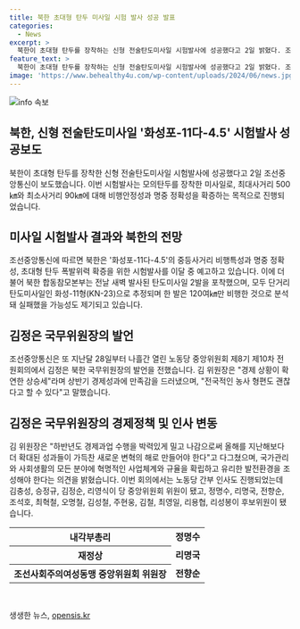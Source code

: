 ```yaml
---
title: 북한 초대형 탄두 미사일 시험 발사 성공 발표
categories:
  - News
excerpt: >
  북한이 초대형 탄두를 장착하는 신형 전술탄도미사일 시험발사에 성공했다고 2일 밝혔다. 조선중앙통신 보도에 따르면, 이번 시험발사는 4.5t급 초대형 탄두를 장착한 ‘화성포11다4.5’로 진행됐으며, 500㎞ 최대사거리와 90㎞ 최소사거리에 대한 비행안정성과 명중 정확성을 확증하기 위한 것이었다. 이 외에도 많은 사항이 보도됐으며, 이로 인해 논란과 관심이 증폭되고 있다.
feature_text: >
  북한이 초대형 탄두를 장착하는 신형 전술탄도미사일 시험발사에 성공했다고 2일 밝혔다. 조선중앙통신 보도에 따르면, 이번 시험발사는 4.5t급 초대형 탄두를 장착한 ‘화성포11다4.5’로 진행됐으며, 500㎞ 최대사거리와 90㎞ 최소사거리에 대한 비행안정성과 명중 정확성을 확증하기 위한 것이었다. 이 외에도 많은 사항이 보도됐으며, 이로 인해 논란과 관심이 증폭되고 있다.
image: 'https://www.behealthy4u.com/wp-content/uploads/2024/06/news.jpg'
---
```


<p><img src="https://www.behealthy4u.com/wp-content/uploads/2024/06/news.jpg" alt="info 속보" /></p>

<h2 data-ke-size="size26">북한, 신형 전술탄도미사일 '화성포-11다-4.5' 시험발사 성공보도</h2>

<p data-ke-size="size16">북한이 초대형 탄두를 장착한 신형 전술탄도미사일 시험발사에 성공했다고 2일 조선중앙통신이 보도했습니다. 이번 시험발사는 모의탄두를 장착한 미사일로, 최대사거리 500㎞와 최소사거리 90㎞에 대해 비행안정성과 명중 정확성을 확증하는 목적으로 진행되었습니다.</p>

<h2 data-ke-size="size26">미사일 시험발사 결과와 북한의 전망</h2>

<p data-ke-size="size16">조선중앙통신에 따르면 북한은 '화성포-11다-4.5'의 중등사거리 비행특성과 명중 정확성, 초대형 탄두 폭발위력 확증을 위한 시험발사를 이달 중 예고하고 있습니다. 이에 더불어 북한 합동참모본부는 전날 새벽 발사된 탄도미사일 2발을 포착했으며, 모두 단거리탄도미사일인 화성-11형(KN-23)으로 추정되며 한 발은 120여㎞만 비행한 것으로 분석돼 실패했을 가능성도 제기되고 있습니다.</p>

<h2 data-ke-size="size26">김정은 국무위원장의 발언</h2>

<p data-ke-size="size16">조선중앙통신은 또 지난달 28일부터 나흘간 열린 노동당 중앙위원회 제8기 제10차 전원회의에서 김정은 북한 국무위원장의 발언을 전했습니다. 김 위원장은 "경제 상황이 확연한 상승세"라며 상반기 경제성과에 만족감을 드러냈으며, "전국적인 농사 형편도 괜찮다고 할 수 있다"고 말했습니다.</p>

<h2 data-ke-size="size26">김정은 국무위원장의 경제정책 및 인사 변동</h2>

<p data-ke-size="size16">김 위원장은 "하반년도 경제과업 수행을 박력있게 밀고 나감으로써 올해를 지난해보다 더 확대된 성과들이 가득찬 새로운 변혁의 해로 만들어야 한다"고 다그쳤으며, 국가관리와 사회생활의 모든 분야에 혁명적인 사업체계와 규율을 확립하고 유리한 발전환경을 조성해야 한다는 의견을 밝혔습니다. 이번 회의에서는 노동당 간부 인사도 진행되었는데 김충성, 승정규, 김정순, 리영식이 당 중앙위원회 위원이 됐고, 정명수, 리명국, 전향순, 조석호, 최혁철, 오명철, 김성철, 주현웅, 김철, 최영일, 리용협, 리성봉이 후보위원이 됐습니다.</p>

<table>
    <tr>
        <th>내각부총리</th>
        <td style="text-align: center; height: 17px;"><b>정명수</b></td>
    </tr>
    <tr>
        <th>재정상</th>
        <td style="text-align: center; height: 17px;"><b>리명국</b></td>
    </tr>
    <tr>
        <th>조선사회주의여성동맹 중앙위원회 위원장</th>
        <td style="text-align: center; height: 17px;"><b>전향순</b></td>
    </tr>
</table>

<p data-ke-size="size16">&nbsp;</p>
생생한 뉴스, <a href="https://opensis.kr" rel="dofollow">opensis.kr</a>


